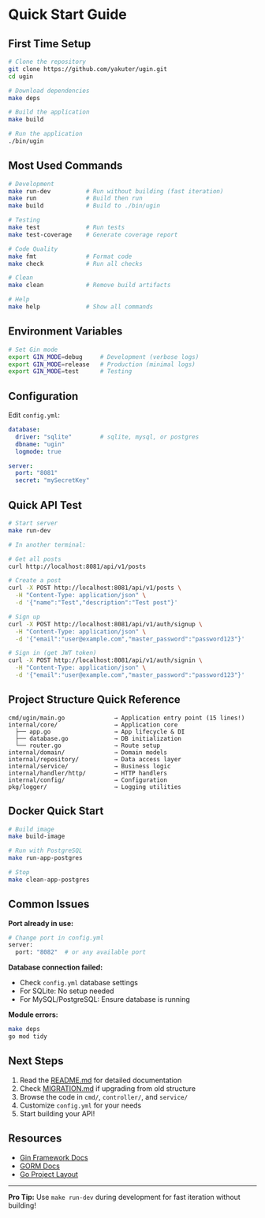 # Quick Start Guide

## First Time Setup

```bash
# Clone the repository
git clone https://github.com/yakuter/ugin.git
cd ugin

# Download dependencies
make deps

# Build the application
make build

# Run the application
./bin/ugin
```

## Most Used Commands

```bash
# Development
make run-dev          # Run without building (fast iteration)
make run              # Build then run
make build            # Build to ./bin/ugin

# Testing
make test             # Run tests
make test-coverage    # Generate coverage report

# Code Quality
make fmt              # Format code
make check            # Run all checks

# Clean
make clean            # Remove build artifacts

# Help
make help             # Show all commands
```

## Environment Variables

```bash
# Set Gin mode
export GIN_MODE=debug     # Development (verbose logs)
export GIN_MODE=release   # Production (minimal logs)
export GIN_MODE=test      # Testing
```

## Configuration

Edit `config.yml`:

```yaml
database:
  driver: "sqlite"        # sqlite, mysql, or postgres
  dbname: "ugin"
  logmode: true

server:
  port: "8081"
  secret: "mySecretKey"
```

## Quick API Test

```bash
# Start server
make run-dev

# In another terminal:

# Get all posts
curl http://localhost:8081/api/v1/posts

# Create a post
curl -X POST http://localhost:8081/api/v1/posts \
  -H "Content-Type: application/json" \
  -d '{"name":"Test","description":"Test post"}'

# Sign up
curl -X POST http://localhost:8081/api/v1/auth/signup \
  -H "Content-Type: application/json" \
  -d '{"email":"user@example.com","master_password":"password123"}'

# Sign in (get JWT token)
curl -X POST http://localhost:8081/api/v1/auth/signin \
  -H "Content-Type: application/json" \
  -d '{"email":"user@example.com","master_password":"password123"}'
```

## Project Structure Quick Reference

```
cmd/ugin/main.go              → Application entry point (15 lines!)
internal/core/                → Application core
  ├── app.go                  → App lifecycle & DI
  ├── database.go             → DB initialization
  └── router.go               → Route setup
internal/domain/              → Domain models
internal/repository/          → Data access layer
internal/service/             → Business logic
internal/handler/http/        → HTTP handlers
internal/config/              → Configuration
pkg/logger/                   → Logging utilities
```

## Docker Quick Start

```bash
# Build image
make build-image

# Run with PostgreSQL
make run-app-postgres

# Stop
make clean-app-postgres
```

## Common Issues

**Port already in use:**
```bash
# Change port in config.yml
server:
  port: "8082"  # or any available port
```

**Database connection failed:**
- Check `config.yml` database settings
- For SQLite: No setup needed
- For MySQL/PostgreSQL: Ensure database is running

**Module errors:**
```bash
make deps
go mod tidy
```

## Next Steps

1. Read the [README.md](README.md) for detailed documentation
2. Check [MIGRATION.md](MIGRATION.md) if upgrading from old structure
3. Browse the code in `cmd/`, `controller/`, and `service/`
4. Customize `config.yml` for your needs
5. Start building your API!

## Resources

- [Gin Framework Docs](https://gin-gonic.com/docs/)
- [GORM Docs](https://gorm.io/docs/)
- [Go Project Layout](https://github.com/golang-standards/project-layout)

---

**Pro Tip:** Use `make run-dev` during development for fast iteration without building!

